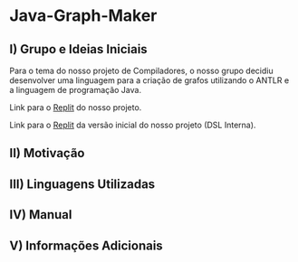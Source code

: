 # Java-Graph-Maker

## I) Grupo e Ideias Iniciais

Para o tema do nosso projeto de Compiladores, o nosso grupo decidiu desenvolver uma linguagem para a criação de grafos utilizando o ANTLR e a linguagem de programação Java.

Link para o [Replit](https://replit.com/@CaioVieira2/Projeto-ANTLR-Grafo) do nosso projeto.

Link para o [Replit](https://replit.com/@CaioVieira2/Projeto-de-DSL-Interno) da versão inicial do nosso projeto (DSL Interna).

## II) Motivação

## III) Linguagens Utilizadas

## IV) Manual

## V) Informações Adicionais
